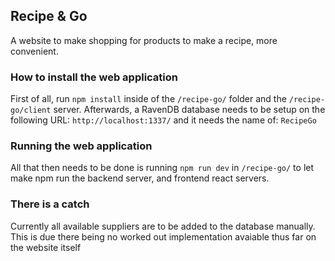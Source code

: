 ## Recipe & Go

A website to make shopping for products to make a recipe, more convenient.

### How to install the web application

First of all, run `npm install` inside of the `/recipe-go/` folder and 
the `/recipe-go/client` server. 
Afterwards, a RavenDB database needs to be setup on the following URL: 
`http://localhost:1337/` and it needs the name of: `RecipeGo`

### Running the web application

All that then needs to be done is running `npm run dev` in `/recipe-go/` to let 
make npm run the backend server, and frontend react servers.

### There is a catch

Currently all available suppliers are to be added to the database manually. This 
is due there being no worked out implementation avaiable thus far on the website itself